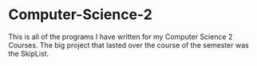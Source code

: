 # Computer-Science-2
This is all of the programs I have written for my Computer Science 2 Courses.
The big project that lasted over the course of the semester was the SkipList.
